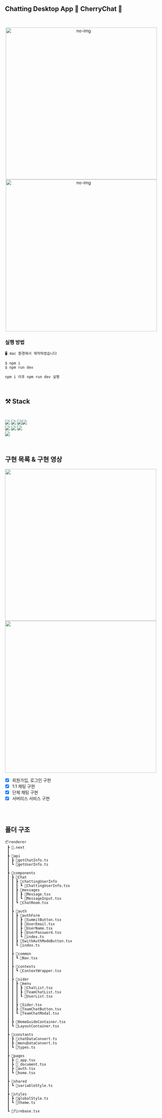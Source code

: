 ## Chatting Desktop App 🍒 CherryChat 🍒
<br/>
<p align="center"><img src="https://img1.daumcdn.net/thumb/R1280x0/?scode=mtistory2&fname=https%3A%2F%2Fblog.kakaocdn.net%2Fdn%2FcBMmNY%2FbtrYG63sgK6%2FjXLKpvmgTxKlSQaUyMPFb0%2Fimg.png" width="500" alt="no-img">
<img src="https://img1.daumcdn.net/thumb/R1280x0/?scode=mtistory2&fname=https%3A%2F%2Fblog.kakaocdn.net%2Fdn%2Fv0WU5%2FbtrYI95TWwR%2FiSI6B4kdhb11WgP0RNgy21%2Fimg.png" width="500" alt="no-img">
</p>



### 실행 방법

```
🖥 mac 환경에서 제작하였습니다

$ npm i
$ npm run dev

npm i 이후 npm run dev 실행
```


</br>

## ⚒️ Stack
</br>

<img src="https://img.shields.io/badge/React-61DAFB?style=for-the-badge&logo=React&logoColor=white"> <img src="https://img.shields.io/badge/Next.js-000000?style=for-the-badge&logo=Next.js&logoColor=white"> <img src="https://img.shields.io/badge/Electron-47848F?style=for-the-badge&logo=Electron&logoColor=white"><img src="https://img.shields.io/badge/TypeScript-3178C6?style=for-the-badge&logo=TypeScript&logoColor=white">
<br/>
<img src="https://img.shields.io/badge/HTML5-E34F26?style=for-the-badge&logo=HTML5&logoColor=white"> <img src="https://img.shields.io/badge/emotionJs-12BD4?style=for-the-badge&logoColor=white"> <img src="https://img.shields.io/badge/Ant Design-0170FE?style=for-the-badge&logo=Ant Design&logoColor=white">
<br/>
<img src="https://img.shields.io/badge/Firebase-FFCA28?style=for-the-badge&logo=Firebase&logoColor=white">

</br>




## 구현 목록 & 구현 영상

<img src="https://img1.daumcdn.net/thumb/R1280x0/?scode=mtistory2&fname=https%3A%2F%2Fblog.kakaocdn.net%2Fdn%2FblHY8S%2FbtrYIUBfe2G%2FekBTfw6HVyqGDW2FPoyEVk%2Fimg.gif" width="500px"><img src="https://img1.daumcdn.net/thumb/R1280x0/?scode=mtistory2&fname=https%3A%2F%2Fblog.kakaocdn.net%2Fdn%2FZ1rfD%2FbtrYIvVZ3qt%2FNggKYHAg12uApoLkStzXR1%2Fimg.gif" width="500px">



- [x] 회원가입, 로그인 구현
- [x] 1:1 채팅 구현
- [x] 단체 채팅 구현
- [x] 서버리스 서비스 구현 

</br>





</br>

## 폴더 구조




```
📦renderer
 ┣ 📂.next
 ┃ 
 ┣ 📂api
 ┃ ┣ 📜getChatInfo.ts
 ┃ ┗ 📜getUserInfo.ts
 ┃
 ┣ 📂components
 ┃ ┣ 📂Chat
 ┃ ┃ ┣ 📂chattingUserInfo
 ┃ ┃ ┃ ┗ 📜ChattingUserInfo.tsx
 ┃ ┃ ┣ 📂messages
 ┃ ┃ ┃ ┣ 📜Message.tsx
 ┃ ┃ ┃ ┗ 📜MessageInput.tsx
 ┃ ┃ ┗ 📜ChatRoom.tsx
 ┃ ┃
 ┃ ┣ 📂auth
 ┃ ┃ ┣ 📂authForm
 ┃ ┃ ┃ ┣ 📜SummitButton.tsx
 ┃ ┃ ┃ ┣ 📜UserEmail.tsx
 ┃ ┃ ┃ ┣ 📜UserName.tsx
 ┃ ┃ ┃ ┣ 📜UserPassword.tsx
 ┃ ┃ ┃ ┗ 📜index.ts
 ┃ ┃ ┣ 📜SwithAuthModeButton.tsx
 ┃ ┃ ┗ 📜index.ts
 ┃ ┃
 ┃ ┣ 📂common
 ┃ ┃ ┗ 📜Nav.tsx
 ┃ ┃
 ┃ ┣ 📂contexts
 ┃ ┃ ┗ 📜ContextWrapper.tsx
 ┃ ┃
 ┃ ┣ 📂sider
 ┃ ┃ ┣ 📂menu
 ┃ ┃ ┃ ┣ 📜ChatList.tsx
 ┃ ┃ ┃ ┣ 📜TeamChatList.tsx
 ┃ ┃ ┃ ┗ 📜UserList.tsx
 ┃ ┃ ┃ 
 ┃ ┃ ┣ 📜Sider.tsx
 ┃ ┃ ┣ 📜TeamChatButton.tsx
 ┃ ┃ ┗ 📜TeamChatModal.tsx
 ┃ ┃
 ┃ ┣ 📜HomeGuideContainer.tsx
 ┃ ┗ 📜LayoutContainer.tsx
 ┃
 ┣ 📂constants
 ┃ ┣ 📜chatDataConvert.ts
 ┃ ┣ 📜menuDataConvert.ts
 ┃ ┗ 📜types.ts
 ┃
 ┣ 📂pages
 ┃ ┣ 📜_app.tsx
 ┃ ┣ 📜_document.tsx
 ┃ ┣ 📜auth.tsx
 ┃ ┗ 📜home.tsx
 ┃
 ┣ 📂shared
 ┃ ┗ 📜variableStyle.ts
 ┃
 ┣ 📂styles
 ┃ ┣ 📜globalStyle.ts
 ┃ ┗ 📜theme.ts
 ┃
 ┗ 📜firebase.tsx


```






